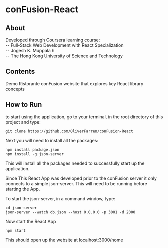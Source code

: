 # conFusion-React

## About
Developed through Coursera learning course:<br>
-- Full-Stack Web Development with React Specialization<br>
-- Jogesh K. Muppala h <br>
-- The Hong Kong University of Science and Technology<br>

## Contents

Demo Ristorante conFusion website that explores key React library concepts

## How to Run

to start using the application, go to your terminal, in the root directory of this project and type:

```
git clone https://github.com/OliverFarren/conFusion-React
```

Next you will need to install all the packages:

```
npm install package.json
npm install -g json-server
```

This will install all the packages needed to successfully start up the application.

Since This React App was developed prior to the conFusion server it only connects to a simple json-server. This will need to be running before starting the App.

To start the json-server, in a command window, type:
```
cd json-server
json-server --watch db.json --host 0.0.0.0 -p 3001 -d 2000
```

Now start the React App

```
npm start
```

This should open up the website at localhost:3000/home



